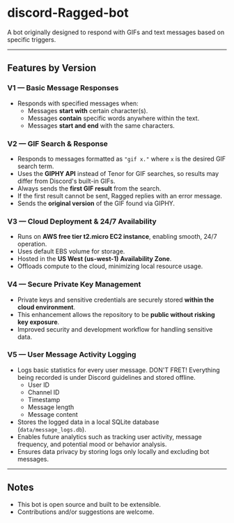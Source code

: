 # discord-Ragged-bot

A bot originally designed to respond with GIFs and text messages based on specific triggers.

---

## Features by Version

### V1 — Basic Message Responses
- Responds with specified messages when:
  - Messages **start with** certain character(s).
  - Messages **contain** specific words anywhere within the text.
  - Messages **start and end** with the same characters.

### V2 — GIF Search & Response
- Responds to messages formatted as `"gif x."` where `x` is the desired GIF search term.
- Uses the **GIPHY API** instead of Tenor for GIF searches, so results may differ from Discord's built-in GIFs.
- Always sends the **first GIF result** from the search.
- If the first result cannot be sent, Ragged replies with an error message.
- Sends the **original version** of the GIF found via GIPHY.

### V3 — Cloud Deployment & 24/7 Availability
- Runs on **AWS free tier t2.micro EC2 instance**, enabling smooth, 24/7 operation.
- Uses default EBS volume for storage.
- Hosted in the **US West (us-west-1) Availability Zone**.
- Offloads compute to the cloud, minimizing local resource usage.

### V4 — Secure Private Key Management
- Private keys and sensitive credentials are securely stored **within the cloud environment**.
- This enhancement allows the repository to be **public without risking key exposure**.
- Improved security and development workflow for handling sensitive data.

### V5 — User Message Activity Logging
- Logs basic statistics for every user message. DON'T FRET! Everything being recorded is under Discord guidelines and stored offline.
  - User ID
  - Channel ID
  - Timestamp
  - Message length
  - Message content
- Stores the logged data in a local SQLite database (`data/message_logs.db`).
- Enables future analytics such as tracking user activity, message frequency, and potential mood or behavior analysis.
- Ensures data privacy by storing logs only locally and excluding bot messages.

---

## Notes

- This bot is open source and built to be extensible.
- Contributions and/or suggestions are welcome.
